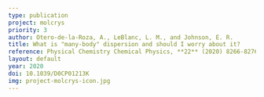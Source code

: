 ```yaml
---
type: publication
project: molcrys
priority: 3
author: Otero-de-la-Roza, A., LeBlanc, L. M., and Johnson, E. R.
title: What is "many-body" dispersion and should I worry about it?
reference: Physical Chemistry Chemical Physics, **22** (2020) 8266-8276.
layout: default
year: 2020
doi: 10.1039/D0CP01213K
img: project-molcrys-icon.jpg
---
```

